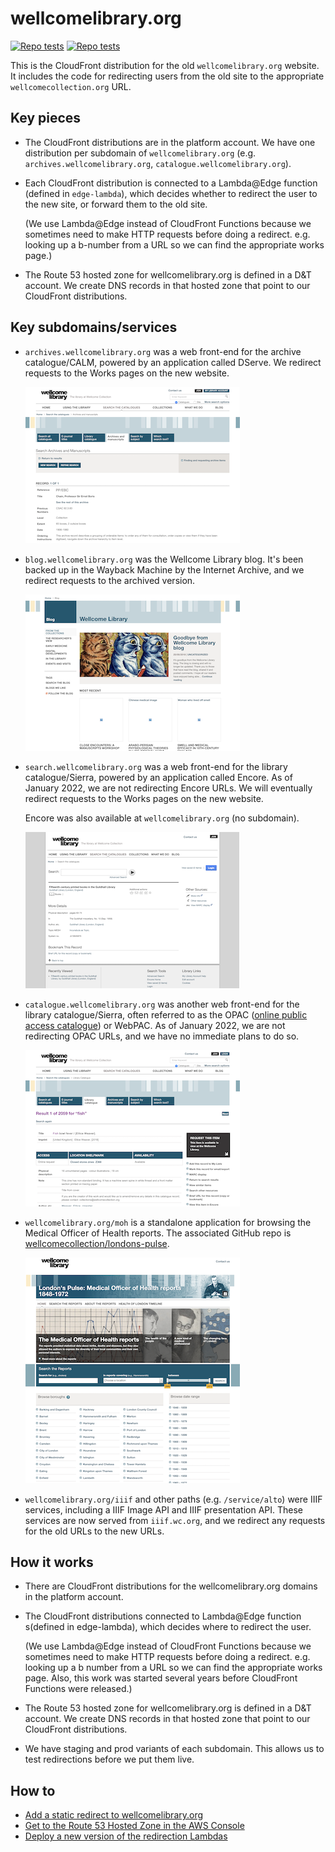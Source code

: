 # wellcomelibrary.org

[![Repo tests](https://img.shields.io/buildkite/31ad44a1e6bd7a592d4d21e7171f44962e52abe2cf7a6f8c3b/main.svg?label=repo%20tests)](https://buildkite.com/wellcomecollection/wellcome-library-repo-tests) [![Repo tests](https://img.shields.io/buildkite/a227d606a40aacf257533d40481f74f5ac1335ffa6477873ee/main.svg?label=redirects)](https://buildkite.com/wellcomecollection/wellcome-library-redirects)

This is the CloudFront distribution for the old `wellcomelibrary.org` website.
It includes the code for redirecting users from the old site to the appropriate `wellcomecollection.org` URL.

## Key pieces

*   The CloudFront distributions are in the platform account.
    We have one distribution per subdomain of `wellcomelibrary.org` (e.g. `archives.wellcomelibrary.org`, `catalogue.wellcomelibrary.org`).

*   Each CloudFront distribution is connected to a Lambda@Edge function (defined in `edge-lambda`), which decides whether to redirect the user to the new site, or forward them to the old site.

    (We use Lambda@Edge instead of CloudFront Functions because we sometimes need to make HTTP requests before doing a redirect.
    e.g. looking up a b-number from a URL so we can find the appropriate works page.)

*   The Route 53 hosted zone for wellcomelibrary.org is defined in a D&T account.
    We create DNS records in that hosted zone that point to our CloudFront distributions.

## Key subdomains/services

*   `archives.wellcomelibrary.org` was a web front-end for the archive catalogue/CALM, powered by an application called DServe.
    We redirect requests to the Works pages on the new website.

    <a href="screenshots/archives.wl.org-screenshot.png">
      <img src="screenshots/archives.wl.org-thumbnail.png" alt="Screenshot of archives.wellcomelibrary.org">
    </a>

*   `blog.wellcomelibrary.org` was the Wellcome Library blog.
    It's been backed up in the Wayback Machine by the Internet Archive, and we redirect requests to the archived version.

    <a href="screenshots/blog.wl.org-screenshot.png">
      <img src="screenshots/blog.wl.org-thumbnail.png" alt="Screenshot of blog.wellcomelibrary.org">
    </a>

*   `search.wellcomelibrary.org` was a web front-end for the library catalogue/Sierra, powered by an application called Encore.
    As of January 2022, we are not redirecting Encore URLs.
    We will eventually redirect requests to the Works pages on the new website.

    Encore was also available at `wellcomelibrary.org` (no subdomain).

    <a href="screenshots/search.wl.org-screenshot.png">
      <img src="screenshots/search.wl.org-thumbnail.png" alt="Screenshot of search.wellcomelibrary.org">
    </a>

*   `catalogue.wellcomelibrary.org` was another web front-end for the library catalogue/Sierra, often referred to as the OPAC ([online public access catalogue][opac]) or WebPAC.
    As of January 2022, we are not redirecting OPAC URLs, and we have no immediate plans to do so.

    <a href="screenshots/catalogue.wl.org-screenshot.png">
      <img src="screenshots/catalogue.wl.org-thumbnail.png" alt="Screenshot of catalogue.wellcomelibrary.org">
    </a>

*   `wellcomelibrary.org/moh` is a standalone application for browsing the Medical Officer of Health reports.
    The associated GitHub repo is [wellcomecollection/londons-pulse](https://github.com/wellcomecollection/londons-pulse).

    <a href="screenshots/moh-screenshot.png">
      <img src="screenshots/moh-thumbnail.png" alt="Screenshot of wellcomelibrary.org/moh">
    </a>

*   `wellcomelibrary.org/iiif` and other paths (e.g. `/service/alto`) were IIIF services, including a IIIF Image API and IIIF presentation API.
    These services are now served from `iiif.wc.org`, and we redirect any requests for the old URLs to the new URLs.

[opac]: https://en.wikipedia.org/wiki/Online_public_access_catalog

## How it works

*   There are CloudFront distributions for the wellcomelibrary.org domains in the platform account.

*   The CloudFront distributions connected to Lambda@Edge function s(defined in edge-lambda), which decides where to redirect the user.

    (We use Lambda@Edge instead of CloudFront Functions because we sometimes need to make HTTP requests before doing a redirect. e.g. looking up a b number from a URL so we can find the appropriate works page. Also, this work was started several years before CloudFront Functions were released.)

*   The Route 53 hosted zone for wellcomelibrary.org is defined in a D&T account. We create DNS records in that hosted zone that point to our CloudFront distributions.

*   We have staging and prod variants of each subdomain.
    This allows us to test redirections before we put them live.

## How to

*   [Add a static redirect to wellcomelibrary.org](docs/add-static-redirect.md)
*   [Get to the Route 53 Hosted Zone in the AWS Console](docs/route53-hosted-zone.md)
*   [Deploy a new version of the redirection Lambdas](docs/deploy-redirect-lambda.md)
